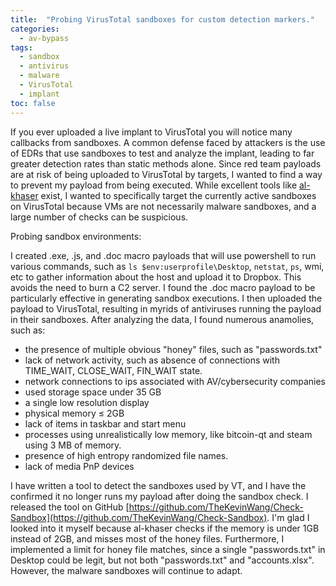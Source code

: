 ```yaml
---
title:  "Probing VirusTotal sandboxes for custom detection markers."
categories: 
  - av-bypass
tags:
  - sandbox
  - antivirus
  - malware
  - VirusTotal
  - implant
toc: false
---
```


 If you ever uploaded a live implant to VirusTotal you will notice many callbacks from sandboxes. A common defense faced by attackers is the use of EDRs that use sandboxes to test and analyze the implant, leading to far greater detection rates than static methods alone. Since red team payloads are at risk of being uploaded to VirusTotal by targets, I wanted to find a way to prevent my payload from being executed. While excellent tools like [al-khaser](https://github.com/LordNoteworthy/al-khaser) exist, I wanted to specifically target the currently active sandboxes on VirusTotal because VMs are not necessarily malware sandboxes, and a large number of checks can be suspicious. 

Probing sandbox environments:

I created .exe, .js, and .doc macro payloads that will use powershell to run various commands, such as `ls $env:userprofile\Desktop`, `netstat`, `ps`, wmi, etc to gather information about the host and upload it to Dropbox. This avoids the need to burn a C2 server. I found the .doc macro payload to be particularly effective in generating sandbox executions. I then uploaded the payload to VirusTotal, resulting in myrids of antiviruses running the payload in their sandboxes.
After analyzing the data, I found numerous anamolies, such as: 
* the presence of multiple obvious "honey" files, such as "passwords.txt" 
* lack of network activity, such as absence of connections with TIME_WAIT, CLOSE_WAIT, FIN_WAIT state.
* network connections to ips associated with AV/cybersecurity companies
* used storage space under 35 GB
* a single low resolution display
* physical memory ≤ 2GB
* lack of items in taskbar and start menu
* processes using unrealistically low memory, like bitcoin-qt and steam using 3 MB of memory.
* presence of high entropy randomized file names.
* lack of media PnP devices

I have written a tool to detect the sandboxes used by VT, and I have the confirmed it no longer runs my payload after doing the sandbox check. I released the tool on GitHub [https://github.com/TheKevinWang/Check-Sandbox](https://github.com/TheKevinWang/Check-Sandbox). I'm glad I looked into it myself because al-khaser checks if the memory is under 1GB instead of 2GB, and misses most of the honey files. Furthermore, I implemented a limit for honey file matches, since a single "passwords.txt" in Desktop could be legit, but not both "passwords.txt" and "accounts.xlsx". However, the malware sandboxes will continue to adapt. 
